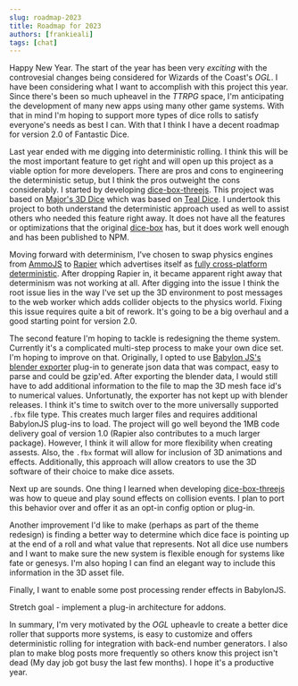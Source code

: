 ```yaml
---
slug: roadmap-2023
title: Roadmap for 2023
authors: [frankieali]
tags: [chat]
---
```


Happy New Year. The start of the year has been very _exciting_ with the controvesial changes being considered for Wizards of the Coast's _OGL_. I have been considering what I want to accomplish with this project this year. Since there's been so much upheavel in the _TTRPG_ space, I'm anticipating the development of many new apps using many other game systems. With that in mind I'm hoping to support more types of dice rolls to satisfy everyone's needs as best I can. With that I think I have a decent roadmap for version 2.0 of Fantastic Dice.

Last year ended with me digging into deterministic rolling. I think this will be the most important feature to get right and will open up this project as a viable option for more developers. There are pros and cons to engineering the deterministic setup, but I think the pros outweight the cons considerably. I started by developing [dice-box-threejs](https://github.com/3d-dice/dice-box-threejs). This project was based on [Major's 3D Dice](https://majorvictory.github.io/3DDiceRoller/) which was based on [Teal Dice](http://a.teall.info/dice/). I undertook this project to both understand the deterministic approach used as well to assist others who needed this feature right away. It does not have all the features or optimizations that the original [dice-box](https://github.com/3d-dice/dice-box) has, but it does work well enough and has been published to NPM.

Moving forward with determinism, I've chosen to swap physics engines from [AmmoJS](https://github.com/kripken/ammo.js/) to [Rapier](https://rapier.rs/) which advertises itself as [fully cross-platform deterministic](https://rapier.rs/docs/user_guides/javascript/determinism). After dropping Rapier in, it became apparent right away that determinism was not working at all. After digging into the issue I think the root issue lies in the way I've set up the 3D environment to post messages to the web worker which adds collider objects to the physics world. Fixing this issue requires quite a bit of rework. It's going to be a big overhaul and a good starting point for version 2.0.

The second feature I'm hoping to tackle is redesigning the theme system. Currently it's a complicated multi-step process to make your own dice set. I'm hoping to improve on that. Originally, I opted to use [Babylon JS's blender exporter](https://github.com/BabylonJS/BlenderExporter) plug-in to generate json data that was compact, easy to parse and could be gzip'ed. After exporting the blender data, I would still have to add additional information to the file to map the 3D mesh face id's to numerical values. Unfortunatly, the exporter has not kept up with blender releases. I think it's time to switch over to the more universally supported `.fbx` file type. This creates much larger files and requires additional BabylonJS plug-ins to load. The project will go well beyond the 1MB code delivery goal of version 1.0 (Rapier also contributes to a much larger package). However, I think it will allow for more flexibility when creating assests. Also, the `.fbx` format will allow for inclusion of 3D animations and effects. Additionally, this approach will allow creators to use the 3D software of their choice to make dice assets.

Next up are sounds. One thing I learned when developing [dice-box-threejs](https://github.com/3d-dice/dice-box-threejs) was how to queue and play sound effects on collision events. I plan to port this behavior over and offer it as an opt-in config option or plug-in.

Another improvement I'd like to make (perhaps as part of the theme redesign) is finding a better way to determine which dice face is pointing up at the end of a roll and what value that represents. Not all dice use numbers and I want to make sure the new system is flexible enough for systems like fate or genesys. I'm also hoping I can find an elegant way to include this information in the 3D asset file.

Finally, I want to enable some post processing render effects in BabylonJS.

Stretch goal - implement a plug-in architecture for addons.

In summary, I'm very motivated by the _OGL_ upheavle to create a better dice roller that supports more systems, is easy to customize and offers deterministic rolling for integration with back-end number generators. I also plan to make blog posts more frequently so others know this project isn't dead (My day job got busy the last few months). I hope it's a productive year.
